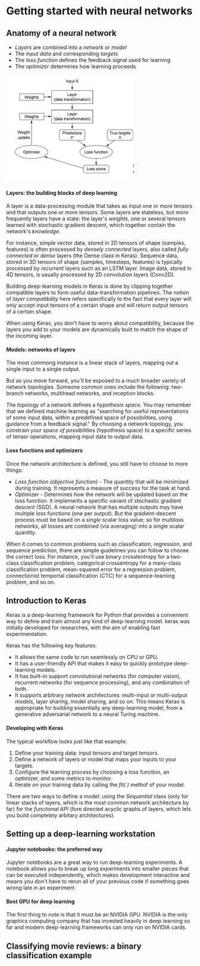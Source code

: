 # Getting started with neural networks

## Anatomy of a neural network
* *Layers* are combined into a *network* or *model*
* The *input data* and corresponding *targets*
* The *loss function* defines the feedback signal used for learning
* The *optimizer* determines how learning proceeds

![Figure](https://github.com/gpadolina/DeepLearning-notes/blob/master/DeepLearning/Figures/Anatomy%20of%20a%20neural%20network.png)
#### Layers: the building blocks of deep learning
A layer is a data-processing module that takes as input one or more tensors and that outputs one or more tensors. Some layers are stateless, but more frequently layers
have a state: the layer's *weights*, one or several tensors learned with stochastic gradient descent, which together contain the network's *knowledge*.

For instance, simple vector data, stored in 2D tensors of shape (samples, features) is often processed by *densely connected* layers, also called *fully connected* or
*dense* layers (the Dense class in Keras). Sequence data, stored in 3D tensors of shape (samples, timesteps, features) is typically processed by *recurrent* layers such
as an LSTM layer. Image data, stored in 4D tensors, is usually processed by 2D convolution layers (Conv2D).

Building deep-learning models in Keras is done by clipping together compatible layers to form useful data-transformation pipelines. The notion of *layer compatibility*
here refers specifically to the fact that every layer will only accept input tensors of a certain shape and will return output tensors of a certain shape.

When using Keras, you don't have to worry about compatibility, because the layers you add to your models are dynamically built to match the shape of the incoming layer.
#### Models: networks of layers
The most commong instance is a linear stack of layers, mapping out a single input to a single output.

But as you move forward, you'll be exposed to a much broader variety of network topologies. Someone common ones include the following: two-branch networks, multihead 
networks, and inception blocks.

The topology of a network defines a *hypothesis space*. You may remember that we defined machine learning as "searching for useful representations of some input data,
within a predefined space of possibilities, using guidance from a feedback signal." By choosing a network topology, you constrain your *space of possibilities*
(hypothesis space) to a specific series of tensor operations, mapping input data to output data.
#### Loss functions and optimizers
Once the network architecture is defined, you still have to choose to more things:
* *Loss function (objective function)* - The quantity that will be minimized during training. It represents a measure of success for the task at hand.
* *Optimizer* - Determines how the network will be updated based on the loss function. It implements a specific variant of stochastic gradient descent (SGD).
A neural network that has multiple outputs may have multiple loss functions (one per output). But the gradient-descent process must be based on a *single* scalar loss
value; so for multiloss networks, all losses are combined (via averaging) into a single scalar quantity.

When it comes to common problems such as classification, regression, and sequence prediction, there are simple guidelines you can follow to choose the correct loss. For
instance, you'll use binary crosstentropy for a two-class classification problem, categorical crossentropy for a many-class classification problem, mean-squared error for
a regression problem, connectionist temportal classification (CTC) for a sequence-learning problem, and so on.

## Introduction to Keras
Keras is a deep-learning framework for Python that provides a convenient way to define and train almost any kind of deep-learning model. keras was initially developed for
researches, with the aim of enabling fast experimentation.

Keras has the following key features:
* It allows the same code to run seamlessly on CPU or GPU.
* It has a user-friendly API that makes it easy to quickly prototype deep-learning models.
* It has built-in support convolutional networks (for computer vision), recurrent networks (for sequence processing), and any combination of both.
* It supports arbitrary network architectures: multi-input or multi-output models, layer sharing, model sharing, and so on. This means Keras is appropriate for building
essentially any deep-learning model, from a generative adversarial network to a neural Turing machine.
#### Developing with Keras
The typical workflow looks just like that example:
1. Define your training data: input tensors and target tensors.
2. Define a network of layers or model that maps your inputs to your targets.
3. Configure the learning process by choosing a loss function, an optimizer, and some metrics to monitor.
4. Iterate on your training data by calling the *fit( )* methof of your model.

There are two ways to define a model: using the *Sequential* class (only for linear stacks of layers, which is the most common network architecture by far) for the
*functional API* (fore directed acyclic graphs of layers, which lets you build completely arbitary architectures).
## Setting up a deep-learning workstation
#### Jupyter notebooks: the preferred way
Jupyter notebooks are a great way to run deep-learning experiments. A notebook allows you to break up long experiments into smaller pieces that can be executed 
independently, which makes development interactive and means you don't have to rerun all of your previous code if something goes wrong late in an experiment.
#### Best GPU for deep learning
The first thing to note is that it must be an NVIDIA GPU. NVIDIA is the only graphics computing company that has invested heavily in deep learning so far and modern
deep-learning frameworks can only run on NVIDIA cards.
## Classifying movie reviews: a binary classification example
